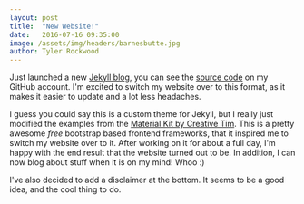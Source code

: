 ```yaml
---
layout: post
title:  "New Website!"
date:   2016-07-16 09:35:00
image: /assets/img/headers/barnesbutte.jpg
author: Tyler Rockwood
---
```


Just launched a new [Jekyll blog], you can see the [source code] on my GitHub account. 
I'm excited to switch my website over to this format, as it makes it easier to update and a lot less headaches.

I guess you could say this is a custom theme for Jekyll, but I really just modified the examples from the
[Material Kit by Creative Tim]. This is a pretty awesome _free_ bootstrap based frontend frameworks, that 
it inspired me to switch my website over to it. After working on it for about a full day, I'm happy with the end result
that the website turned out to be. In addition, I can now blog about stuff when it is on my mind! Whoo :)

I've also decided to add a disclaimer at the bottom. It seems to be a good idea, and the cool thing to do.

[Jekyll blog]: http://jekyllrb.com/
[source code]: https://github.com/rockwotj/rockwotj.github.io
[Material Kit by Creative Tim]: http://www.creative-tim.com/live/material-kit
